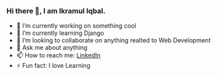 ### Hi there 👋, I am Ikramul Iqbal.

<!--
**Ikramul35/Ikramul35** is a ✨ _special_ ✨ repository because its `README.md` (this file) appears on your GitHub profile.
- 🤔 I’m looking for help with ...
- 😄 Pronouns: ...

-->

- 🔭 I’m currently working on something cool
- 🌱 I’m currently learning Django
- 👯 I’m looking to collaborate on anything realted to Web Development
- 💬 Ask me about anything
- 📫 How to reach me: [LinkedIn](https://www.linkedin.com/in/ikramul-iqbal-0515a0202/)
- ⚡ Fun fact: I love Learning
